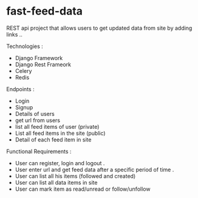 # fast-feed-data
REST api project that allows users to get updated data from site by adding links ..

Technologies :
- Django Framework
- Django Rest Frameork
- Celery
- Redis

Endpoints :
- Login
- Signup
- Details of users
- get url from users
- list all feed items of user (private)
- List all feed items in the site (public)
- Detail of each feed item in site

Functional Requirements :
- User can register, login and logout .
- User enter url and get feed data after a specific period of time .
- User can list all his items (followed and created)
- User can list all data items in site 
- User can mark item as read/unread or follow/unfollow
